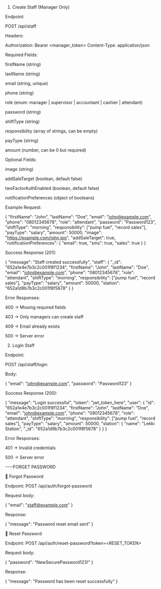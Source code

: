 1. Create Staff (Manager Only)

Endpoint:

POST /api/staff


Headers:

Authorization: Bearer <manager_token>
Content-Type: application/json


Required Fields:

firstName (string)

lastName (string)

email (string, unique)

phone (string)

role (enum: manager | supervisor | accountant | cashier | attendant)

password (string)

shiftType (string)

responsibility (array of strings, can be empty)

payType (string)

amount (number, can be 0 but required)

Optional Fields:

image (string)

addSaleTarget (boolean, default false)

twoFactorAuthEnabled (boolean, default false)

notificationPreferences (object of booleans)


Example Request:

{
  "firstName": "John",
  "lastName": "Doe",
  "email": "john@example.com",
  "phone": "08012345678",
  "role": "attendant",
  "password": "Password123",
  "shiftType": "morning",
  "responsibility": ["pump fuel", "record sales"],
  "payType": "salary",
  "amount": 50000,
  "image": "https://example.com/john.jpg",
  "addSaleTarget": true,
  "notificationPreferences": {
    "email": true,
    "sms": true,
    "sales": true
  }
}


Success Response (201):

{
  "message": "Staff created successfully",
  "staff": {
    "_id": "652a1e4e7b3c2c001f8f1234",
    "firstName": "John",
    "lastName": "Doe",
    "email": "john@example.com",
    "phone": "08012345678",
    "role": "attendant",
    "shiftType": "morning",
    "responsibility": ["pump fuel", "record sales"],
    "payType": "salary",
    "amount": 50000,
    "station": "652a1d9b7b3c2c001f8f5678"
  }
}


Error Responses:

400 → Missing required fields

403 → Only managers can create staff

409 → Email already exists

500 → Server error

2. Login Staff

Endpoint:

POST /api/staff/login


Body:

{
  "email": "john@example.com",
  "password": "Password123"
}


Success Response (200):

{
  "message": "Login successful",
  "token": "jwt_token_here",
  "user": {
    "id": "652a1e4e7b3c2c001f8f1234",
    "firstName": "John",
    "lastName": "Doe",
    "email": "john@example.com",
    "phone": "08012345678",
    "role": "attendant",
    "shiftType": "morning",
    "responsibility": ["pump fuel", "record sales"],
    "payType": "salary",
    "amount": 50000,
    "station": { "name": "Lekki Station", "_id": "652a1d9b7b3c2c001f8f5678" }
  }
}


Error Responses:

401 → Invalid credentials

500 → Server error


 ----FORGET PASSWORD

 🔑 Forgot Password

Endpoint: POST /api/auth/forgot-password

Request body:

{
  "email": "staff@example.com"
}


Response:

{ "message": "Password reset email sent" }

🔑 Reset Password

Endpoint: POST /api/auth/reset-password?token=<RESET_TOKEN>

Request body:

{
  "password": "NewSecurePassword123!"
}


Response:

{ "message": "Password has been reset successfully" }